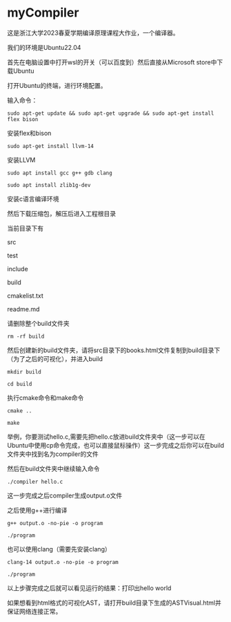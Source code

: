 # myCompiler
这是浙江大学2023春夏学期编译原理课程大作业，一个编译器。    

我们的环境是Ubuntu22.04    

首先在电脑设置中打开wsl的开关（可以百度到）然后直接从Microsoft store中下载Ubuntu      

打开Ubuntu的终端，进行环境配置。    

输入命令：    

    sudo apt-get update && sudo apt-get upgrade && sudo apt-get install flex bison    

安装flex和bison    

    sudo apt-get install llvm-14    

安装LLVM    

    sudo apt install gcc g++ gdb clang    

    sudo apt install zlib1g-dev    

安装c语言编译环境    

然后下载压缩包，解压后进入工程根目录    

当前目录下有    

src    

test    

include    

build    

cmakelist.txt  

readme.md  

请删除整个build文件夹  

    rm -rf build  

然后创建新的build文件夹，请将src目录下的books.html文件复制到build目录下（为了之后的可视化），并进入build  

    mkdir build  

    cd build  

执行cmake命令和make命令  

    cmake ..  

    make  

举例，你要测试hello.c,需要先把hello.c放进build文件夹中（这一步可以在Ubuntu中使用cp命令完成，也可以直接鼠标操作）这一步完成之后你可以在build文件夹中找到名为compiler的文件   

然后在build文件夹中继续输入命令  

    ./compiler hello.c  

这一步完成之后compiler⽣成output.o⽂件  

之后使用g++进行编译  

    g++ output.o -no-pie -o program    
    
    ./program   

也可以使用clang（需要先安装clang）  

    clang-14 output.o -no-pie -o program  

    ./program  

以上步骤完成之后就可以看见运行的结果：打印出hello world  

如果想看到html格式的可视化AST，请打开build目录下生成的ASTVisual.html并保证网络连接正常。
